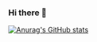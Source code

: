 ### Hi there 👋

[![Anurag's GitHub stats](https://github-readme-stats.vercel.app/api?username=Dneth04)](https://github.com/anuraghazra/github-readme-stats)

<!--
**Dneth04/Dneth04** is a ✨ _special_ ✨ repository because its `README.md` (this file) appears on your GitHub profile.

Here are some ideas to get you started:

- 🔭 I’m currently working on ...
- 🌱 I’m currently learning ...
- 👯 I’m looking to collaborate on ...
- 🤔 I’m looking for help with ...
- 💬 Ask me about ...
- 📫 How to reach me: ...
- 😄 Pronouns: ...
- ⚡ Fun fact: ...
-->
